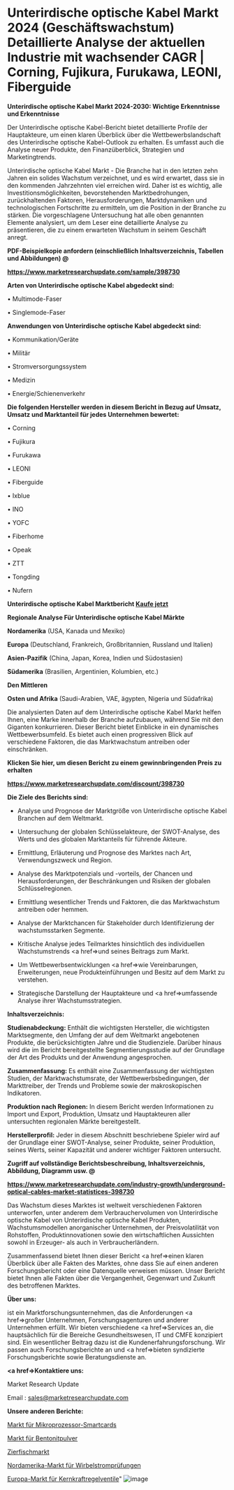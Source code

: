 # Unterirdische optische Kabel Markt 2024 (Geschäftswachstum) Detaillierte Analyse der aktuellen Industrie mit wachsender CAGR | Corning, Fujikura, Furukawa, LEONI, Fiberguide

<strong>Unterirdische optische Kabel Markt 2024-2030: Wichtige Erkenntnisse und Erkenntnisse</strong>

Der Unterirdische optische Kabel-Bericht bietet detaillierte Profile der Hauptakteure, um einen klaren Überblick über die Wettbewerbslandschaft des Unterirdische optische Kabel-Outlook zu erhalten. Es umfasst auch die Analyse neuer Produkte, den Finanzüberblick, Strategien und Marketingtrends.

Unterirdische optische Kabel Markt - Die Branche hat in den letzten zehn Jahren ein solides Wachstum verzeichnet, und es wird erwartet, dass sie in den kommenden Jahrzehnten viel erreichen wird. Daher ist es wichtig, alle Investitionsmöglichkeiten, bevorstehenden Marktbedrohungen, zurückhaltenden Faktoren, Herausforderungen, Marktdynamiken und technologischen Fortschritte zu ermitteln, um die Position in der Branche zu stärken. Die vorgeschlagene Untersuchung hat alle oben genannten Elemente analysiert, um dem Leser eine detaillierte Analyse zu präsentieren, die zu einem erwarteten Wachstum in seinem Geschäft anregt.



<strong><b>PDF-Beispielkopie anfordern (einschließlich Inhaltsverzeichnis, Tabellen und Abbildungen) @ </b></strong>

<strong><a href=https://www.marketresearchupdate.com/sample/398730>

<strong>https://www.marketresearchupdate.com/sample/398730</u></a></strong></strong>



<strong>Arten von Unterirdische optische Kabel abgedeckt sind:</strong>

• Multimode-Faser

• Singlemode-Faser



<strong>Anwendungen von Unterirdische optische Kabel abgedeckt sind:</strong>

• Kommunikation/Geräte

• Militär

• Stromversorgungssystem

• Medizin

• Energie/Schienenverkehr



<strong>Die folgenden Hersteller werden in diesem Bericht in Bezug auf Umsatz, Umsatz und Marktanteil für jedes Unternehmen bewertet:</strong>

• Corning

• Fujikura

• Furukawa

• LEONI

• Fiberguide

• Ixblue

• INO

• YOFC

• Fiberhome

• Opeak

• ZTT

• Tongding

• Nufern



<strong>Unterirdische optische Kabel Marktbericht <a href=https://www.marketresearchupdate.com/buynow/398730>Kaufe jetzt</a></strong>



<strong>Regionale Analyse Für Unterirdische optische Kabel Märkte</strong>



<strong>Nordamerika</strong> (USA, Kanada und Mexiko)



<strong>Europa</strong> (Deutschland, Frankreich, Großbritannien, Russland und Italien)



<strong>Asien-Pazifik</strong> (China, Japan, Korea, Indien und Südostasien)



<strong>Südamerika</strong> (Brasilien, Argentinien, Kolumbien, etc.)



<strong>Den Mittleren</strong> 

<strong>Osten und Afrika</strong> (Saudi-Arabien, VAE, ägypten, Nigeria und Südafrika)

Die analysierten Daten auf dem Unterirdische optische Kabel Markt helfen Ihnen, eine Marke innerhalb der Branche aufzubauen, während Sie mit den Giganten konkurrieren. Dieser Bericht bietet Einblicke in ein dynamisches Wettbewerbsumfeld. Es bietet auch einen progressiven Blick auf verschiedene Faktoren, die das Marktwachstum antreiben oder einschränken.



<strong>Klicken Sie hier, um diesen Bericht zu einem gewinnbringenden Preis zu erhalten
</strong>

<strong><a href=https://www.marketresearchupdate.com/discount/398730>https://www.marketresearchupdate.com/discount/398730</b></u></strong></a>



<strong>Die Ziele des Berichts sind:</strong>

- Analyse und Prognose der Marktgröße von Unterirdische optische Kabel Branchen auf dem Weltmarkt.

- Untersuchung der globalen Schlüsselakteure, der SWOT-Analyse, des Werts und des globalen Marktanteils für führende Akteure.

- Ermittlung, Erläuterung und Prognose des Marktes nach Art, Verwendungszweck und Region.

- Analyse des Marktpotenzials und -vorteils, der Chancen und Herausforderungen, der Beschränkungen und Risiken der globalen Schlüsselregionen.

- Ermittlung wesentlicher Trends und Faktoren, die das Marktwachstum antreiben oder hemmen.

- Analyse der Marktchancen für Stakeholder durch Identifizierung der wachstumsstarken Segmente.

- Kritische Analyse jedes Teilmarktes hinsichtlich des individuellen Wachstumstrends <a href=>und</a> seines Beitrags zum Markt.

- Um Wettbewerbsentwicklungen <a href=>wie</a> Vereinbarungen, Erweiterungen, neue Produkteinführungen und Besitz auf dem Markt zu verstehen.

- Strategische Darstellung der Hauptakteure und <a href=>umfas</a>sende Analyse ihrer Wachstumsstrategien.



<strong>Inhaltsverzeichnis:</strong>



<strong>Studienabdeckung:</strong> Enthält die wichtigsten Hersteller, die wichtigsten Marktsegmente, den Umfang der auf dem Weltmarkt angebotenen Produkte, die berücksichtigten Jahre und die Studienziele. Darüber hinaus wird die im Bericht bereitgestellte Segmentierungsstudie auf der Grundlage der Art des Produkts und der Anwendung angesprochen.



<strong>Zusammenfassung:</strong> Es enthält eine Zusammenfassung der wichtigsten Studien, der Marktwachstumsrate, der Wettbewerbsbedingungen, der Markttreiber, der Trends und Probleme sowie der makroskopischen Indikatoren.



<strong>Produktion nach Regionen:</strong> In diesem Bericht werden Informationen zu Import und Export, Produktion, Umsatz und Hauptakteuren aller untersuchten regionalen Märkte bereitgestellt.



<strong>Herstellerprofil:</strong> Jeder in diesem Abschnitt beschriebene Spieler wird auf der Grundlage einer SWOT-Analyse, seiner Produkte, seiner Produktion, seines Werts, seiner Kapazität und anderer wichtiger Faktoren untersucht.



<strong><b>Zugriff auf vollständige Berichtsbeschreibung, Inhaltsverzeichnis, Abbildung, Diagramm usw. @ </b></strong>

<strong><a href=https://www.marketresearchupdate.com/industry-growth/underground-optical-cables-market-statistices-398730>https://www.marketresearchupdate.com/industry-growth/underground-optical-cables-market-statistices-398730</a></strong>

Das Wachstum dieses Marktes ist weltweit verschiedenen Faktoren unterworfen, unter anderem dem Verbrauchervolumen von Unterirdische optische Kabel von Unterirdische optische Kabel Produkten, Wachstumsmodellen anorganischer Unternehmen, der Preisvolatilität von Rohstoffen, Produktinnovationen sowie den wirtschaftlichen Aussichten sowohl in Erzeuger- als auch in Verbraucherländern.

Zusammenfassend bietet Ihnen dieser Bericht <a href=>einen</a> klaren Überblick über alle Fakten des Marktes, ohne dass Sie auf einen anderen Forschungsbericht oder eine Datenquelle verweisen müssen. Unser Bericht bietet Ihnen alle Fakten über die Vergangenheit, Gegenwart und Zukunft des betroffenen Marktes.



<strong>Über uns:</strong>

 ist ein Marktforschungsunternehmen, das die Anforderungen <a href=>großer</a> Unternehmen, Forschungsagenturen und anderer Unternehmen erfüllt. Wir bieten verschiedene <a href=>Services</a> an, die hauptsächlich für die Bereiche Gesundheitswesen, IT und CMFE konzipiert sind. Ein wesentlicher Beitrag dazu ist die Kundenerfahrungsforschung. Wir passen auch Forschungsberichte an und <a href=>bieten</a> syndizierte Forschungsberichte sowie Beratungsdienste an.



<strong><a href=>Kontaktiere uns:</a></strong>

Market Research Update

Email : sales@marketresearchupdate.com



<strong>Unsere anderen Berichte:</strong>

<a href=https://www.linkedin.com/pulse/microprocessor-smart-card-market-has-huge-demand>Markt für Mikroprozessor-Smartcards</a>

<a href=https://www.linkedin.com/pulse/bentonite-powder-market-sizing-up-anticipating>Markt für Bentonitpulver</a>

<a href=https://www.linkedin.com/pulse/ornamental-fish-market-size-emerging-trends>Zierfischmarkt</a>

<a href=https://www.linkedin.com/pulse/north-america-eddy-current-testing-market-trends>Nordamerika-Markt für Wirbelstromprüfungen</a>

<a href=https://www.linkedin.com/pulse/europe-nuclear-power-control-valve-market-challenges>Europa-Markt für Kernkraftregelventile</a>"
![image](https://github.com/RushikeshRI/news24analysis/assets/164026548/7657847a-bec7-4a23-a8fb-904aabeb3017)
